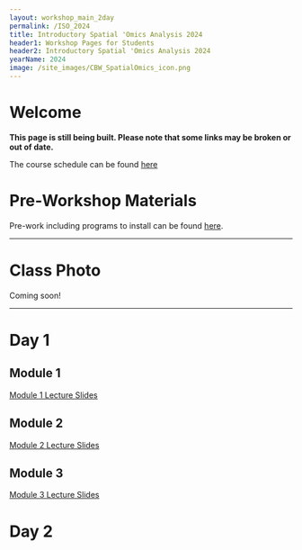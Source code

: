 ```yaml
---
layout: workshop_main_2day
permalink: /ISO_2024
title: Introductory Spatial 'Omics Analysis 2024
header1: Workshop Pages for Students
header2: Introductory Spatial 'Omics Analysis 2024
yearName: 2024
image: /site_images/CBW_SpatialOmics_icon.png
---
```


# Welcome <a id="welcome"></a>

**This page is still being built. Please note that some links may be broken or out of date.**

The course schedule can be found [here](https://bioinformaticsdotca.github.io/ISO_2024_schedule)

<!-- Meet your faculty [here]().   -->

# Pre-Workshop Materials <a id="preworkshop"></a>

Pre-work including programs to install can be found [here](https://forms.gle/1rHwYRaYAnQWYQox7).  

***

# Class Photo

Coming soon!  


***

# Day 1 <a id="day1"></a>

## Module 1
[Module 1 Lecture Slides](https://drive.google.com/file/d/1AMzkLfOpP-7A7xqEANqpTdZV7NCPErPy/view?usp=drive_link)  
 
## Module 2 
[Module 2 Lecture Slides](https://drive.google.com/file/d/139nnpSIyMRJahrzB87t7nQeS74k-KIWM/view?usp=sharing)  

## Module 3
[Module 3 Lecture Slides](https://drive.google.com/file/d/17q120xS7wV1T19dF4r-2enlxQYukRAkT/view?usp=drive_link)  

# Day 2 <a id="day2"></a>  
